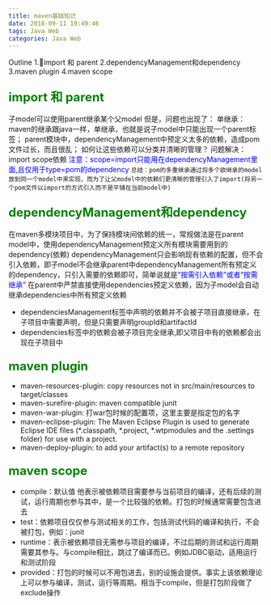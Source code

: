 ```yaml
---
title: maven基础知识
date: 2018-09-11 19:49:46
tags: Java Web
categories: Java Web
---
```

Outline
1.import 和 parent
2.dependencyManagement和dependency
3.maven plugin
4.maven scope
<!-- more -->
### <font color=green size=5>import 和 parent</font>
子model可以使用parent继承某个父model
但是，问题也出现了：
单继承：maven的继承跟java一样，单继承，也就是说子model中只能出现一个parent标签；
parent模块中，dependencyManagement中预定义太多的依赖，造成pom文件过长，而且很乱；
如何让这些依赖可以分类并清晰的管理？
问题解决：import scope依赖
<font color=blue>注意：scope=import只能用在dependencyManagement里面,且仅用于type=pom的dependency</font>
<code>总结：pom的多重继承通过将多个欲继承的model放到同一个model中来实现，而为了让父model中的依赖们更清晰的管理引入了import(将另一个pom文件以import的方式引入而不是平铺在当前model中)</code>

### <font color=green size=5>dependencyManagement和dependency</font>
在maven多模块项目中，为了保持模块间依赖的统一，常规做法是在parent model中，使用dependencyManagement预定义所有模块需要用到的dependency(依赖)
dependencyManagement只会影响现有依赖的配置，但不会引入依赖，即子model不会继承parent中dependencyManagement所有预定义的dependency，只引入需要的依赖即可，简单说就是<font color=blue>“按需引入依赖”或者“按需继承”</font>
在parent中严禁直接使用dependencies预定义依赖，因为子model会自动继承dependencies中所有预定义依赖

* dependenciesManagement标签中声明的依赖并不会被子项目直接继承，在子项目中需要声明，但是只需要声明groupId和artifactId
* dependencies标签中的依赖会被子项目完全继承,即父项目中有的依赖都会出现在子项目中

### <font color=green size=5>maven plugin</font>
* maven-resources-plugin: copy resources not in src/main/resources to target/classes
* maven-surefire-plugin: maven compatible junit
* maven-war-plugin: 打war包时候的配置项，这里主要是指定包的名字
* maven-eclipse-plugin: The Maven Eclipse Plugin is used to generate Eclipse IDE files (*.classpath, *.project, *.wtpmodules and the .settings folder) for use with a project.
* maven-deploy-plugin: to add your artifact(s) to a remote repository

### <font color=green size=5>maven scope</font>
* compile：默认值 他表示被依赖项目需要参与当前项目的编译，还有后续的测试，运行周期也参与其中，是一个比较强的依赖。打包的时候通常需要包含进去
* test：依赖项目仅仅参与测试相关的工作，包括测试代码的编译和执行，不会被打包，例如：junit
* runtime：表示被依赖项目无需参与项目的编译，不过后期的测试和运行周期需要其参与。与compile相比，跳过了编译而已。例如JDBC驱动，适用运行和测试阶段
* provided：打包的时候可以不用包进去，别的设施会提供。事实上该依赖理论上可以参与编译，测试，运行等周期。相当于compile，但是打包阶段做了exclude操作
